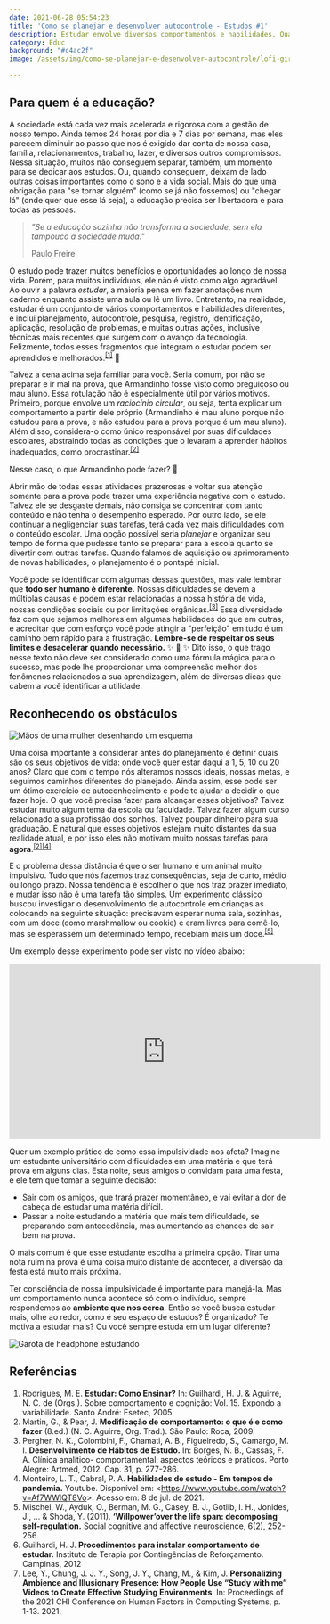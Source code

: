 ```yaml
---
date: 2021-06-28 05:54:23
title: 'Como se planejar e desenvolver autocontrole - Estudos #1'
description: Estudar envolve diversos comportamentos e habilidades. Qual é a importância do planejamento e da autogestão nesse processo?
category: Educ
background: "#c4ac2f"
image: /assets/img/como-se-planejar-e-desenvolver-autocontrole/lofi-girl.jpeg

---
```


## Para quem é a educação?

A sociedade está cada vez mais acelerada e rigorosa com a gestão de nosso tempo. Ainda temos 24 horas por dia e 7 dias por semana, mas eles parecem diminuir ao passo que nos é exigido dar conta de nossa casa, família, relacionamentos, trabalho, lazer, e diversos outros compromissos. Nessa situação, muitos não conseguem separar, também, um momento para se dedicar aos estudos. Ou, quando conseguem, deixam de lado outras coisas importantes como o sono e a vida social. Mais do que uma obrigação para "se tornar alguém" (como se já não fossemos) ou "chegar lá" (onde quer que esse lá seja), a educação precisa ser libertadora e para todas as pessoas.

> _"Se a educação sozinha não transforma a sociedade, sem ela tampouco a sociedade muda."_
>
> Paulo Freire

O estudo pode trazer muitos benefícios e oportunidades ao longo de nossa vida. Porém, para muitos indivíduos, ele não é visto como algo agradável. Ao ouvir a palavra _estudar_, a maioria pensa em fazer anotações num caderno enquanto assiste uma aula ou lê um livro. Entretanto, na realidade, estudar é um conjunto de vários comportamentos e habilidades diferentes, e inclui planejamento, autocontrole, pesquisa, registro, identificação, aplicação, resolução de problemas, e muitas outras ações, inclusive técnicas mais recentes que surgem com o avanço da tecnologia. Felizmente, todos esses fragmentos que integram o estudar podem ser aprendidos e melhorados.<sup>[[1]](#cite_note-1)</sup> :raised_hands:



<!-- ![Tirinha com menino olhando para um adulto e dizendo: 'Não deu pra estudar pra prova! / Eu precisava ver tevê, jogar videogame, rir... / Alguma coisa eu tinha que sacrificar!'](/assets/img/como-se-planejar-e-desenvolver-autocontrole/armandinho-estudar.png "Armandinho. Autoria: Alexandre Beck") -->

Talvez a cena acima seja familiar para você. Seria comum, por não se preparar e ir mal na prova, que Armandinho fosse visto como preguiçoso ou mau aluno. Essa rotulação não é especialmente útil por vários motivos. Primeiro, porque envolve um _raciocínio circular_, ou seja, tenta explicar um comportamento a partir dele próprio (Armandinho é mau aluno porque não estudou para a prova, e não estudou para a prova porque é um mau aluno). Além disso, considera-o como único responsável por suas dificuldades escolares, abstraindo todas as condições que o levaram a aprender hábitos inadequados, como procrastinar.<sup>[[2]](#cite_note-2)</sup>

Nesse caso, o que Armandinho pode fazer? :thinking:

Abrir mão de todas essas atividades prazerosas e voltar sua atenção somente para a prova pode trazer uma experiência negativa com o estudo. Talvez ele se desgaste demais, não consiga se concentrar com tanto conteúdo e não tenha o desempenho esperado. Por outro lado, se ele continuar a negligenciar suas tarefas, terá cada vez mais dificuldades com o conteúdo escolar. Uma opção possível seria _planejar_ e organizar seu tempo de forma que pudesse tanto se preparar para a escola quanto se divertir com outras tarefas. Quando falamos de aquisição ou aprimoramento de novas habilidades, o planejamento é o pontapé inicial.

Você pode se identificar com algumas dessas questões, mas vale lembrar que **todo ser humano é diferente.** Nossas dificuldades se devem a múltiplas causas e podem estar relacionadas a nossa história de vida, nossas condições sociais ou por limitações orgânicas.<sup>[[3]](#cite_note-3)</sup> Essa diversidade faz com que sejamos melhores em algumas habilidades do que em outras, e acreditar que com esforço você pode atingir a "perfeição" em tudo é um caminho bem rápido para a frustração. **Lembre-se de respeitar os seus limites e desacelerar quando necessário.** :sparkles: :brain: :sparkles: Dito isso, o que trago nesse texto não deve ser considerado como uma fórmula mágica para o sucesso, mas pode lhe proporcionar uma compreensão melhor dos fenômenos relacionados a sua aprendizagem, além de diversas dicas que cabem a você identificar a utilidade.

## Reconhecendo os obstáculos

![Mãos de uma mulher desenhando um esquema](/assets/img/como-se-planejar-e-desenvolver-autocontrole/kelly-sikkema.jpg "Autoria: Kelly Sikkema")

Uma coisa importante a considerar antes do planejamento é definir quais são os seus objetivos de vida: onde você quer estar daqui a 1, 5, 10 ou 20 anos? Claro que com o tempo nós alteramos nossos ideais, nossas metas, e seguimos caminhos diferentes do planejado. Ainda assim, esse pode ser um ótimo exercício de autoconhecimento e pode te ajudar a decidir o que fazer hoje. O que você precisa fazer para alcançar esses objetivos? Talvez estudar muito algum tema da escola ou faculdade. Talvez fazer algum curso relacionado a sua profissão dos sonhos. Talvez poupar dinheiro para sua graduação. É natural que esses objetivos estejam muito distantes da sua realidade atual, e por isso eles não motivam muito nossas tarefas para **agora**.<sup>[[2]](#cite_note-2)</sup><sup>[[4]](#cite_note-4)</sup> 

E o problema dessa distância é que o ser humano é um animal muito impulsivo. Tudo que nós fazemos traz consequências, seja de curto, médio ou longo prazo. Nossa tendência é escolher o que nos traz prazer imediato, e mudar isso não é uma tarefa tão simples. Um experimento clássico buscou investigar o desenvolvimento de autocontrole em crianças as colocando na seguinte situação: precisavam esperar numa sala, sozinhas, com um doce (como marshmallow ou cookie) e eram livres para comê-lo, mas se esperassem um determinado tempo, recebiam mais um doce.<sup>[[5]](#cite_note-5)</sup>

Um exemplo desse experimento pode ser visto no vídeo abaixo:

<iframe width="560" height="315" src="https://www.youtube.com/embed/Bn_U6JjFWfo" frameborder="0" allow="accelerometer; autoplay; clipboard-write; encrypted-media; gyroscope; picture-in-picture" allowfullscreen></iframe>

Quer um exemplo prático de como essa impulsividade nos afeta? Imagine um estudante universitário com dificuldades em uma matéria e que terá prova em alguns dias. Esta noite, seus amigos o convidam para uma festa, e ele tem que tomar a seguinte decisão:

- Sair com os amigos, que trará prazer momentâneo, e vai evitar a dor de cabeça de estudar uma matéria difícil. 
- Passar a noite estudando a matéria que mais tem dificuldade, se preparando com antecedência, mas aumentando as chances de sair bem na prova.

O mais comum é que esse estudante escolha a primeira opção. Tirar uma nota ruim na prova é uma coisa muito distante de acontecer, a diversão da festa está muito mais próxima.

Ter consciência de nossa impulsividade é importante para manejá-la. Mas um comportamento nunca acontece só com o indivíduo, sempre respondemos ao **ambiente que nos cerca**. Então se você busca estudar mais, olhe ao redor, como é seu espaço de estudos? É organizado? Te motiva a estudar mais? Ou você sempre estuda em um lugar diferente?


![Garota de headphone estudando](/assets/img/como-se-planejar-e-desenvolver-autocontrole/juan-pablo-machado.jpeg "Lofi girl. Autoria: Juan Pablo Machado")



## Referências
<ol>
<li id="cite_note-1">Rodrigues, M. E. <strong>Estudar: Como Ensinar?</strong> In: Guilhardi, H. J. & Aguirre, N. C. de (Orgs.). Sobre comportamento e cognição: Vol. 15. Expondo a variabilidade. Santo André: Esetec, 2005. </li>
<li id="cite_note-2">Martin, G., & Pear, J. <strong>Modificação de comportamento: o que é e como fazer</strong> (8.ed.) (N. C. Aguirre, Org. Trad.). São Paulo: Roca, 2009.</li>
<li id="cite_note-3">Pergher, N. K., Colombini, F., Chamati, A. B., Figueiredo, S., Camargo, M. I. <strong>Desenvolvimento de Hábitos de Estudo.</strong> In: Borges, N. B., Cassas, F. A. Clínica analítico- comportamental: aspectos teóricos e práticos. Porto Alegre: Artmed, 2012. Cap. 31, p. 277-286.</li>
<li id="cite_note-4">Monteiro, L. T., Cabral, P. A. <strong>Habilidades de estudo - Em tempos de pandemia.</strong> Youtube. Disponível em: &lt;<a href="https://www.youtube.com/watch?v=Af7WWlQT8Vo" target="_blank" rel="noopener noreferrer">https://www.youtube.com/watch?v=Af7WWlQT8Vo</a>&gt;. Acesso em: 8 de jul. de 2021. </li>
<li id="cite_note-5">Mischel, W., Ayduk, O., Berman, M. G., Casey, B. J., Gotlib, I. H., Jonides, J., ... & Shoda, Y. (2011). <strong>‘Willpower’over the life span: decomposing self-regulation.</strong> Social cognitive and affective neuroscience, 6(2), 252-256.</li>
<li id="cite_note-6">Guilhardi, H. J. <strong>Procedimentos para instalar comportamento de estudar.</strong> Instituto de Terapia por Contingências de Reforçamento. Campinas, 2012</li>
<li>Lee, Y., Chung, J. J. Y., Song, J. Y., Chang, M., & Kim, J. <strong>Personalizing Ambience and Illusionary Presence: How People Use “Study with me” Videos to Create Effective Studying Environments</strong>. In: Proceedings of the 2021 CHI Conference on Human Factors in Computing Systems, p. 1-13. 2021.</li>
</ol>